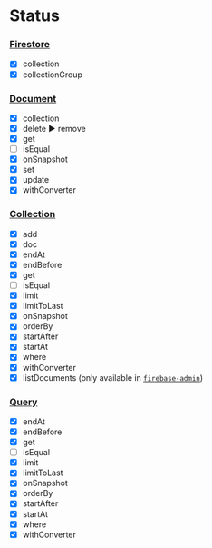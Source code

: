 # Status

### [Firestore](https://firebase.google.com/docs/reference/js/firebase.firestore.Firestore)

- [x] collection
- [x] collectionGroup

### [Document](https://firebase.google.com/docs/reference/js/firebase.firestore.DocumentReference)

- [x] collection
- [x] delete ▶️ remove
- [x] get
- [ ] isEqual
- [x] onSnapshot
- [x] set
- [x] update
- [x] withConverter

### [Collection](https://firebase.google.com/docs/reference/js/firebase.firestore.CollectionReference)

- [x] add
- [x] doc
- [x] endAt
- [x] endBefore
- [x] get
- [ ] isEqual
- [x] limit
- [x] limitToLast
- [x] onSnapshot
- [x] orderBy
- [x] startAfter
- [x] startAt
- [x] where
- [x] withConverter
- [x] listDocuments (only available in [`firebase-admin`](https://github.com/googleapis/nodejs-firestore/blob/master/types/firestore.d.ts#L1214))

### [Query](https://firebase.google.com/docs/reference/js/firebase.firestore.Query)

- [x] endAt
- [x] endBefore
- [x] get
- [ ] isEqual
- [x] limit
- [x] limitToLast
- [x] onSnapshot
- [x] orderBy
- [x] startAfter
- [x] startAt
- [x] where
- [x] withConverter
